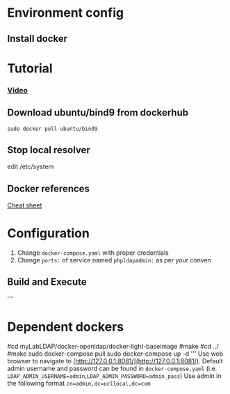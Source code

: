 # Environment config
## Install docker

# Tutorial
### [Video](https://www.youtube.com/watch?v=PGL1D_Lv2FU)

## Download ubuntu/bind9 from dockerhub
`sudo docker pull ubuntu/bind9`

## Stop local resolver
edit /etc/system

## Docker references
[Cheat sheet](https://github.com/subhrendu1987/DockerCommandReferences/blob/main/README.md)

# Configuration
1. Change `docker-compose.yaml` with proper credentials
1. Change `ports:` of service named `phpldapadmin:` as per your conven

## Build and Execute
'''
# Dependent dockers
#cd myLabLDAP/docker-openldap/docker-light-baseimage
#make
#cd ../
#make
sudo docker-compose pull
sudo docker-compose up -d
'''
Use web browser to navigate to [http://127.0.0.1:8081/](http://127.0.0.1:8081/). Default admin username and password can be found in `docker-compose.yaml` (i.e. `LDAP_ADMIN_USERNAME=admin`,`LDAP_ADMIN_PASSWORD=admin_pass`) Use admin in the following format `cn=admin,dc=ucllocal,dc=com`
